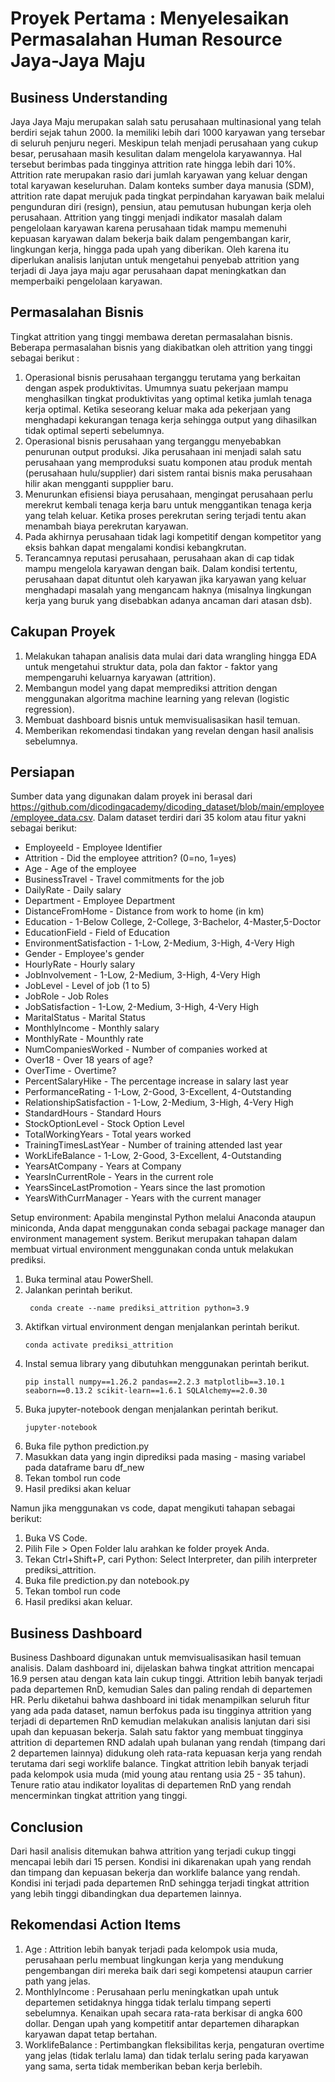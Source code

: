 # Proyek Pertama : Menyelesaikan Permasalahan Human Resource Jaya-Jaya Maju

## Business Understanding 
Jaya Jaya Maju merupakan salah satu perusahaan multinasional yang telah berdiri sejak tahun 2000. Ia memiliki lebih dari 1000 karyawan yang tersebar di seluruh penjuru negeri. Meskipun telah menjadi perusahaan yang cukup besar, perusahaan masih kesulitan dalam mengelola karyawannya. Hal tersebut berimbas pada tingginya attrition rate hingga lebih dari 10%. Attrition rate merupakan rasio dari jumlah karyawan yang keluar dengan total karyawan keseluruhan. Dalam konteks sumber daya manusia (SDM), attrition rate dapat merujuk pada tingkat perpindahan karyawan baik melalui pengunduran diri (resign), pensiun, atau pemutusan hubungan kerja oleh perusahaan. Attrition yang tinggi menjadi indikator masalah dalam pengelolaan karyawan karena perusahaan tidak mampu memenuhi kepuasan karyawan dalam bekerja baik dalam pengembangan karir, lingkungan kerja, hingga pada upah yang diberikan. Oleh karena itu diperlukan analisis lanjutan untuk mengetahui penyebab attrition yang terjadi di Jaya jaya maju agar perusahaan dapat meningkatkan dan memperbaiki pengelolaan karyawan. 

## Permasalahan Bisnis
Tingkat attrition yang tinggi membawa deretan permasalahan bisnis. Beberapa permasalahan bisnis yang diakibatkan oleh attrition yang tinggi sebagai berikut :
1. Operasional bisnis perusahaan terganggu terutama yang berkaitan dengan aspek produktivitas. Umumnya suatu pekerjaan mampu menghasilkan tingkat produktivitas yang optimal ketika jumlah tenaga kerja optimal. Ketika seseorang keluar maka ada pekerjaan yang menghadapi kekurangan tenaga kerja sehingga output yang dihasilkan tidak optimal seperti sebelumnya.
2. Operasional bisnis perusahaan yang terganggu menyebabkan penurunan output produksi. Jika perusahaan ini menjadi salah satu perusahaan yang memproduksi suatu komponen atau produk mentah (perusahaan hulu/supplier) dari sistem rantai bisnis maka perusahaan hilir akan mengganti suppplier baru.   
4. Menurunkan efisiensi biaya perusahaan, mengingat perusahaan perlu merekrut kembali tenaga kerja baru untuk menggantikan tenaga kerja yang telah keluar. Ketika proses perekrutan sering terjadi tentu akan menambah biaya perekrutan karyawan.
5. Pada akhirnya perusahaan tidak lagi kompetitif dengan kompetitor yang eksis bahkan dapat mengalami kondisi kebangkrutan.
6. Terancamnya reputasi perusahaan, perusahaan akan di cap tidak mampu mengelola karyawan dengan baik. Dalam kondisi tertentu, perusahaan dapat dituntut oleh karyawan jika karyawan yang keluar menghadapi masalah yang mengancam haknya (misalnya lingkungan kerja yang buruk yang disebabkan adanya ancaman dari atasan dsb).

## Cakupan Proyek
1. Melakukan tahapan analisis data mulai dari data wrangling hingga EDA untuk mengetahui struktur data, pola dan faktor - faktor yang mempengaruhi keluarnya karyawan (attrition).
2. Membangun model yang dapat memprediksi attrition dengan menggunakan algoritma machine learning yang relevan (logistic regression).
3. Membuat dashboard bisnis untuk memvisualisasikan hasil temuan.
4. Memberikan rekomendasi tindakan yang revelan dengan hasil analisis sebelumnya. 

## Persiapan
Sumber data yang digunakan dalam proyek ini berasal dari https://github.com/dicodingacademy/dicoding_dataset/blob/main/employee/employee_data.csv. Dalam dataset terdiri dari 35 kolom atau fitur yakni sebagai berikut:
- EmployeeId - Employee Identifier
- Attrition - Did the employee attrition? (0=no, 1=yes)
- Age - Age of the employee
- BusinessTravel - Travel commitments for the job
- DailyRate - Daily salary
- Department - Employee Department
- DistanceFromHome - Distance from work to home (in km)
- Education - 1-Below College, 2-College, 3-Bachelor, 4-Master,5-Doctor
- EducationField - Field of Education
- EnvironmentSatisfaction - 1-Low, 2-Medium, 3-High, 4-Very High
- Gender - Employee's gender
- HourlyRate - Hourly salary
- JobInvolvement - 1-Low, 2-Medium, 3-High, 4-Very High
- JobLevel - Level of job (1 to 5)
- JobRole - Job Roles
- JobSatisfaction - 1-Low, 2-Medium, 3-High, 4-Very High
- MaritalStatus - Marital Status
- MonthlyIncome - Monthly salary
- MonthlyRate - Mounthly rate
- NumCompaniesWorked - Number of companies worked at
- Over18 - Over 18 years of age?
- OverTime - Overtime?
- PercentSalaryHike - The percentage increase in salary last year
- PerformanceRating - 1-Low, 2-Good, 3-Excellent, 4-Outstanding
- RelationshipSatisfaction - 1-Low, 2-Medium, 3-High, 4-Very High
- StandardHours - Standard Hours
- StockOptionLevel - Stock Option Level
- TotalWorkingYears - Total years worked
- TrainingTimesLastYear - Number of training attended last year
- WorkLifeBalance - 1-Low, 2-Good, 3-Excellent, 4-Outstanding
- YearsAtCompany - Years at Company
- YearsInCurrentRole - Years in the current role
- YearsSinceLastPromotion - Years since the last promotion
- YearsWithCurrManager - Years with the current manager

Setup environment:
Apabila menginstal Python melalui Anaconda ataupun miniconda, Anda dapat menggunakan conda sebagai package manager dan environment management system. Berikut merupakan tahapan dalam membuat virtual environment menggunakan conda untuk melakukan prediksi.

1. Buka terminal atau PowerShell.
2. Jalankan perintah berikut.
    ```
     conda create --name prediksi_attrition python=3.9
    ```
3. Aktifkan virtual environment dengan menjalankan perintah berikut.
    ```
    conda activate prediksi_attrition
    ```
4. Instal semua library yang dibutuhkan menggunakan perintah berikut.
    ```
    pip install numpy==1.26.2 pandas==2.2.3 matplotlib==3.10.1 seaborn==0.13.2 scikit-learn==1.6.1 SQLAlchemy==2.0.30
    ```
5. Buka jupyter-notebook dengan menjalankan perintah berikut.
    ```
    jupyter-notebook
    ```
6. Buka file python prediction.py
7. Masukkan data yang ingin diprediksi pada masing - masing variabel pada dataframe baru df_new
8. Tekan tombol run code 
8. Hasil prediksi akan keluar

Namun jika menggunakan vs code, dapat mengikuti tahapan sebagai berikut: 
1. Buka VS Code.
2. Pilih File > Open Folder lalu arahkan ke folder proyek Anda.
3. Tekan Ctrl+Shift+P, cari Python: Select Interpreter, dan pilih interpreter prediksi_attrition.
4. Buka file prediction.py dan notebook.py
5. Tekan tombol run code
6. Hasil prediksi akan keluar.

## Business Dashboard
Business Dashboard digunakan untuk memvisualisasikan hasil temuan analisis. Dalam dashboard ini, dijelaskan bahwa tingkat attrition mencapai 16.9 persen atau dengan kata lain cukup tinggi. Attrition lebih banyak terjadi pada departemen RnD, kemudian Sales dan paling rendah di departemen HR. Perlu diketahui bahwa dashboard ini tidak menampilkan seluruh fitur yang ada pada dataset, namun berfokus pada isu tingginya attrition yang terjadi di departemen RnD kemudian melakukan analisis lanjutan dari sisi upah dan kepuasan bekerja.  Salah satu faktor yang membuat tingginya attrition di departemen RND adalah upah bulanan yang rendah (timpang dari 2 departemen lainnya) didukung oleh rata-rata kepuasan kerja yang rendah terutama dari segi worklife balance. Tingkat attrition lebih banyak terjadi pada kelompok usia muda (mid young atau rentang usia 25 - 35 tahun). Tenure ratio atau indikator loyalitas di departemen RnD yang rendah mencerminkan tingkat attrition yang tinggi. 

## Conclusion
Dari hasil analisis ditemukan bahwa attrition yang terjadi cukup tinggi mencapai lebih dari 15 persen. Kondisi ini dikarenakan upah yang rendah dan timpang dan kepuasan bekerja dan worklife balance yang rendah. Kondisi ini terjadi pada departemen RnD sehingga terjadi tingkat attrition yang lebih tinggi dibandingkan dua departemen lainnya.

## Rekomendasi Action Items
1. Age : Attrition lebih banyak terjadi pada kelompok usia muda, perusahaan perlu membuat lingkungan kerja yang mendukung pengembangan diri mereka baik dari segi kompetensi ataupun carrier path yang jelas.
2. MonthlyIncome : Perusahaan perlu meningkatkan upah untuk departemen setidaknya hingga tidak terlalu timpang seperti sebelumnya. Kenaikan upah secara rata-rata berkisar di angka 600 dollar. Dengan upah yang kompetitif antar departemen diharapkan karyawan dapat tetap bertahan.
3. WorklifeBalance : Pertimbangkan fleksibilitas kerja, pengaturan overtime yang jelas (tidak terlalu lama) dan tidak terlalu sering pada karyawan yang sama, serta tidak memberikan beban kerja berlebih. 
